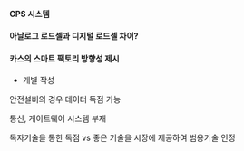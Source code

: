 #### CPS 시스템

#### 아날로그 로드셀과 디지털 로드셀 차이?

#### 카스의 스마트 팩토리 방향성 제시
  - 개별 작성





안전설비의 경우 데이터 독점 가능

통신, 게이트웨어 시스템 부재

독자기술을 통한 독점 vs 좋은 기술을 시장에 제공하여 범용기술 인정
